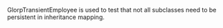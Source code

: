 GlorpTransientEmployee is used to test that not all subclasses need to be persistent in inheritance mapping.